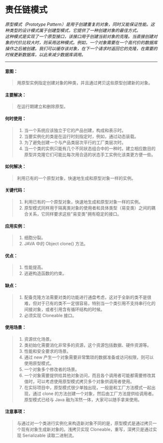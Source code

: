 # 责任链模式

*原型模式（Prototype Pattern）是用于创建重复的对象，同时又能保证性能。这种类型的设计模式属于创建型模式，它提供了一种创建对象的最佳方式。*  
*这种模式是实现了一个原型接口，该接口用于创建当前对象的克隆。当直接创建对象的代价比较大时，则采用这种模式。例如，一个对象需要在一个高代价的数据库操作之后被创建。我们可以缓存该对象，在下一个请求时返回它的克隆，在需要的时候更新数据库，以此来减少数据库调用。*   

-------------------

#### 意图：
>用原型实例指定创建对象的种类，并且通过拷贝这些原型创建新的对象。

#### 主要解决：
>在运行期建立和删除原型。

#### 何时使用：
>1. 当一个系统应该独立于它的产品创建，构成和表示时。
>2. 当要实例化的类是在运行时刻指定时，例如，通过动态装载。
>2. 为了避免创建一个与产品类层次平行的工厂类层次时。
>2. 当一个类的实例只能有几个不同状态组合中的一种时。建立相应数目的原型并克隆它们可能比每次用合适的状态手工实例化该类更方便一些。

#### 如何解决：
>利用已有的一个原型对象，快速地生成和原型对象一样的实例。

#### 关键代码：
>1. 利用已有的一个原型对象，快速地生成和原型对象一样的实例。
>2. 原型模式同样用于隔离类对象的使用者和具体类型（易变类）之间的耦合关系，它同样要求这些"易变类"拥有稳定的接口。

#### 应用实例： 
>1. 细胞分裂。
>2. JAVA 中的 Object clone() 方法。

#### 优点： 
>1. 性能提高。
>2. 逃避构造函数的约束。

#### 缺点： 
>1. 配备克隆方法需要对类的功能进行通盘考虑，这对于全新的类不是很难，但对于已有的类不一定很容易，特别当一个类引用不支持串行化的间接对象，或者引用含有循环结构的时候。
>2. 必须实现 Cloneable 接口。

#### 使用场景：
>1. 资源优化场景。 
>2. 类初始化需要消化非常多的资源，这个资源包括数据、硬件资源等。
>2. 性能和安全要求的场景。
>2. 通过 new 产生一个对象需要非常繁琐的数据准备或访问权限，则可以使用原型模式。
>2. 一个对象多个修改者的场景。
>2. 一个对象需要提供给其他对象访问，而且各个调用者可能都需要修改其值时，可以考虑使用原型模式拷贝多个对象供调用者使用。
>2. 在实际项目中，原型模式很少单独出现，一般是和工厂方法模式一起出现，通过 clone 的方法创建一个对象，然后由工厂方法提供给调用者。原型模式已经与 Java 融为浑然一体，大家可以随手拿来使用。

#### 注意事项： 
>与通过对一个类进行实例化来构造新对象不同的是，原型模式是通过拷贝一个现有对象生成新对象的。浅拷贝实现 Cloneable，重写，深拷贝是通过实现 Serializable 读取二进制流。